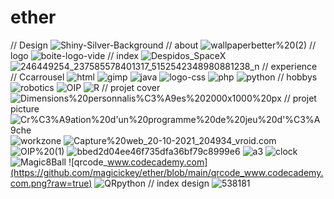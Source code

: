 # ether
// Design
![Shiny-Silver-Background](https://github.com/magicickey/ether/blob/main/Shiny-Silver-Background.webp?raw=true)
// about 
![wallpaperbetter%20(2)](https://github.com/magicickey/ether/blob/main/wallpaperbetter%20(2).jpg?raw=true)
// logo 
![boite-logo-vide](https://github.com/magicickey/ether/blob/main/boite-logo-vide.png?raw=true)
// index
![Despidos_SpaceX](https://github.com/magicickey/ether/blob/main/Despidos_SpaceX.jpg?raw=true)
![246449254_237585578401317_5152542348980881238_n](https://github.com/magicickey/ether/blob/main/246449254_237585578401317_5152542348980881238_n.jpg?raw=true)
// experience // Ccarrousel
![html](https://github.com/magicickey/ether/blob/main/html.png?raw=true)
![gimp](https://github.com/magicickey/ether/blob/main/gimp.png?raw=true)
![java](https://github.com/magicickey/ether/blob/main/java.png?raw=true)
![logo-css](https://github.com/magicickey/ether/blob/main/logo-css.webp?raw=true)
![php](https://github.com/magicickey/ether/blob/main/php.jpg?raw=true)
![python](https://github.com/magicickey/ether/blob/main/python.jpg?raw=true)
// hobbys
![robotics](https://github.com/magicickey/ether/blob/main/robotics.webp?raw=true)
![OIP](https://github.com/magicickey/ether/blob/main/OIP.jfif?raw=true)
![R](https://github.com/magicickey/ether/blob/main/R.png?raw=true)
// projet cover
![Dimensions%20personnalis%C3%A9es%202000x1000%20px](https://github.com/magicickey/ether/blob/main/Dimensions%20personnalis%C3%A9es%202000x1000%20px.jpeg?raw=true)
// projet picture
![Cr%C3%A9ation%20d'un%20programme%20de%20jeu%20d'%C3%A9che](https://github.com/magicickey/ether/blob/main/Cr%C3%A9ation%20d'un%20programme%20de%20jeu%20d'%C3%A9chec.png?raw=true)
![workzone](https://github.com/magicickey/ether/blob/main/workzone.jpeg?raw=true)
![Capture%20web_20-10-2021_204934_vroid.com](https://github.com/magicickey/ether/blob/main/Capture%20web_20-10-2021_204934_vroid.com.jpeg?raw=true)
![OIP%20(1)](https://github.com/magicickey/ether/blob/main/OIP%20(1).jfif?raw=true)
![bbed2d04ee46f735dfa36bf79c8999e6](https://github.com/magicickey/ether/blob/main/bbed2d04ee46f735dfa36bf79c8999e6.jpg?raw=true)
![a3](https://github.com/magicickey/ether/blob/main/a3.jpeg?raw=true)
![clock](https://github.com/magicickey/ether/blob/main/clock.jfif?raw=true)
![Magic8Ball](https://github.com/magicickey/ether/blob/main/Magic8Ball.jpeg?raw=true)
![qrcode_www.codecademy.com](https://github.com/magicickey/ether/blob/main/qrcode_www.codecademy.com.png?raw=true)
![QRpython](https://github.com/magicickey/ether/blob/main/QRpython.jpeg?raw+true)
// index design
![538181](https://github.com/magicickey/ether/blob/main/538181.webp?raw=true)

